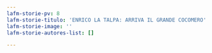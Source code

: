 ```yaml
---
lafm-storie-pv: 8
lafm-storie-titulo: 'ENRICO LA TALPA: ARRIVA IL GRANDE COCOMERO'
lafm-storie-image: ''
lafm-storie-autores-list: []

---
```

